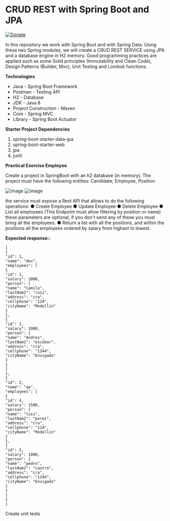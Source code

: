 # CRUD REST with Spring Boot and JPA
[![Donate](https://img.shields.io/badge/Donate-PayPal-green.svg)](https://paypal.me/yonhbu?locale.x=es_XC)

In this repository we work with Spring Boot and with Spring Data. Using these two Spring modules, we will create a CRUD REST SERVICE using JPA and a database engine in H2 memory. Good programming practices are applied such as some Solid principles (Immutability and Clean Code), Design Patterns (Builder, Mvc), Unit Testing and Lombok functions.


**Technologies**

- Java - Spring Boot Framework
- Postman - Testing API
- H2 - Database
- JDK - Java 8
- Project Construction - Maven
- Core - Spring MVC
- Library - Spring Boot Actuator


**Starter Project Dependencies**

1. spring-boot-starter-data-jpa
2. spring-boot-starter-web
3. jpa
4. junit

**Practical Exercise Employee**

Create a project in SpringBoot with an h2 database (in memory).
The project must have the following entities: Candidate, Employee, Position

![image](https://user-images.githubusercontent.com/32151636/129928413-c0a1212f-55a8-46ef-8e0d-865b30998be1.png)
![image](https://user-images.githubusercontent.com/32151636/129928541-a1b5e811-cdeb-4804-b4e5-5feb56464b37.png)

the service must expose a Rest API that allows to do the following operations:
● Create Employee
● Update Employee
● Delete Employee
● List all employees (This Endpoint must allow filtering by position or name)
these parameters are optional, if you don't send any of these you must bring all
the employees.
● Return a list with all the positions, and within the positions all the employees
ordered by salary from highest to lowest.

**Expected response::**
```
[
{
"id": 1,
"name": "dev",
"employees": [
{
"id": 1,
"salary": 2000,
"person": {
"name": "Camilo",
"lastNam2": "ruiz",
"address": "cra",
"cellphone": "124",
"cityName": "Medellin"
}
},
{
"id": 2,
"salary": 1000,
"person": {
"name": "Andres",
"lastNam2": "escobar",
"address": "cra",
"cellphone": "1244",
"cityName": "Envigado"
}
}
]
},
{
"id": 2,
"name": "qa",
"employees": [
{
"id": 4,
"salary": 1500,
"person": {
"name": "luis",
"lastNam2": "perez",
"address": "cra",
"cellphone": "124",
"cityName": "Medellin"
}
},
{
"id": 5,
"salary": 1000,
"person": {
"name": "pedro",
"lastNam2": "castro",
"address": "cra",
"cellphone": "1244",
"cityName": "Envigado"
}
}
]
}
]
```
Create unit tests
